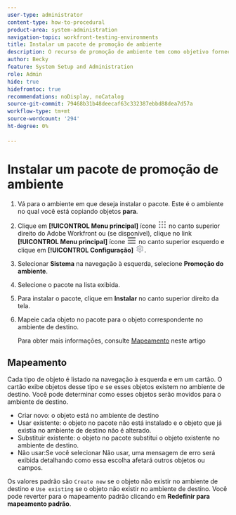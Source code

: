 ```yaml
---
user-type: administrator
content-type: how-to-procedural
product-area: system-administration
navigation-topic: workfront-testing-environments
title: Instalar um pacote de promoção de ambiente
description: O recurso de promoção de ambiente tem como objetivo fornecer a capacidade de mover objetos relacionados à configuração de um ambiente para outro. Saiba como instalar um pacote de promoção de ambiente em um ambiente de destino.
author: Becky
feature: System Setup and Administration
role: Admin
hide: true
hidefromtoc: true
recommendations: noDisplay, noCatalog
source-git-commit: 79468b31b48deecaf63c332387ebbd88dea7d57a
workflow-type: tm+mt
source-wordcount: '294'
ht-degree: 0%

---
```


# Instalar um pacote de promoção de ambiente


1. Vá para o ambiente em que deseja instalar o pacote. Este é o ambiente no qual você está copiando objetos **para**.
1. Clique em **[!UICONTROL Menu principal]** ícone ![Menu principal](/help/_includes/assets/main-menu-icon.png) no canto superior direito do Adobe Workfront ou (se disponível), clique no link **[!UICONTROL Menu principal]** ícone ![Menu principal](/help/_includes/assets/main-menu-icon-left-nav.png) no canto superior esquerdo e clique em **[!UICONTROL Configuração]** ![Ícone de Configuração](/help/_includes/assets/gear-icon-setup.png).
1. Selecionar **Sistema** na navegação à esquerda, selecione **Promoção do ambiente**.
1. Selecione o pacote na lista exibida.
1. Para instalar o pacote, clique em **Instalar** no canto superior direito da tela.
1. Mapeie cada objeto no pacote para o objeto correspondente no ambiente de destino.

   Para obter mais informações, consulte [Mapeamento](#mapping) neste artigo


## Mapeamento

Cada tipo de objeto é listado na navegação à esquerda e em um cartão. O cartão exibe objetos desse tipo e se esses objetos existem no ambiente de destino. Você pode determinar como esses objetos serão movidos para o ambiente de destino.

* Criar novo: o objeto está no ambiente de destino
* Usar existente: o objeto no pacote não está instalado e o objeto que já existia no ambiente de destino não é alterado.
* Substituir existente: o objeto no pacote substitui o objeto existente no ambiente de destino.
* Não usar:Se você selecionar Não usar, uma mensagem de erro será exibida detalhando como essa escolha afetará outros objetos ou campos.

Os valores padrão são `Create new` se o objeto não existir no ambiente de destino e `Use existing` se o objeto não existir no ambiente de destino. Você pode reverter para o mapeamento padrão clicando em **Redefinir para mapeamento padrão**.



<!--
## Collisions

A collision occurs when <!--???--.

In Workfront, a potential collision is marked with a blue dot. You can select 

You can select whether to show all package contents, or collisions only.
-->

